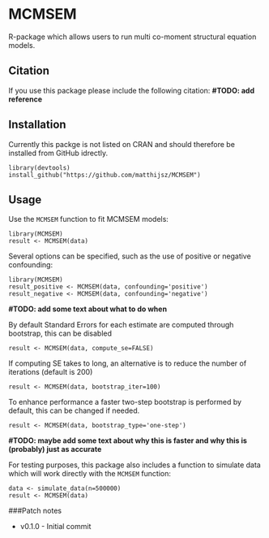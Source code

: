 # MCMSEM
R-package which allows users to run multi co-moment structural equation models.

## Citation
If you use this package please include the following citation:
**#TODO: add reference**


## Installation

Currently this packge is not listed on CRAN and should therefore be installed from GitHub idrectly.
```
library(devtools)
install_github("https://github.com/matthijsz/MCMSEM")
```

## Usage

Use the `MCMSEM` function to fit MCMSEM models:
```
library(MCMSEM)
result <- MCMSEM(data)
```
Several options can be specified, such as the use of positive or negative confounding:
```
library(MCMSEM)
result_positive <- MCMSEM(data, confounding='positive')
result_negative <- MCMSEM(data, confounding='negative')
```
**#TODO: add some text about what to do when**

By default Standard Errors for each estimate are computed through bootstrap, this can be disabled
```
result <- MCMSEM(data, compute_se=FALSE)
```

If computing SE takes to long, an alternative is to reduce the number of iterations (default is 200)
```
result <- MCMSEM(data, bootstrap_iter=100)
```

To enhance performance a faster two-step bootstrap is performed by default, this can be changed if needed.
```
result <- MCMSEM(data, bootstrap_type='one-step')
```
**#TODO: maybe add some text about why this is faster and why this is (probably) just as accurate**

For testing purposes, this package also includes a function to simulate data which will work directly with the `MCMSEM` function:
```
data <- simulate_data(n=500000)
result <- MCMSEM(data)
```

###Patch notes
- v0.1.0 - Initial commit